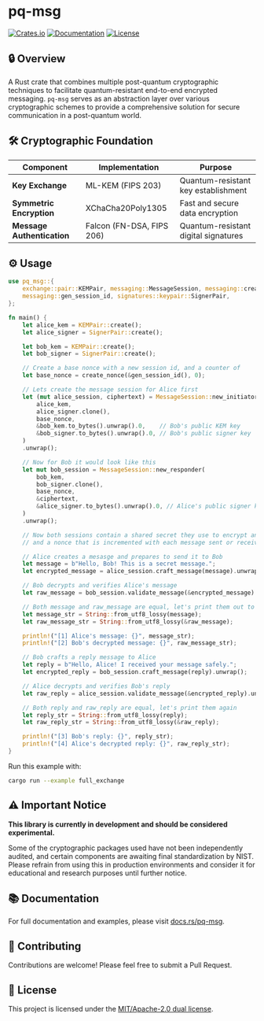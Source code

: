 # pq-msg

[![Crates.io](https://img.shields.io/crates/v/pq-msg.svg)](https://crates.io/crates/pq-msg)
[![Documentation](https://docs.rs/pq-msg/badge.svg)](https://docs.rs/pq-msg)
[![License](https://img.shields.io/crates/l/pq-msg.svg)](https://github.com/OnlyF0uR/pq-msg)

## 🔒 Overview

A Rust crate that combines multiple post-quantum cryptographic techniques to facilitate quantum-resistant end-to-end encrypted messaging. `pq-msg` serves as an abstraction layer over various cryptographic schemes to provide a comprehensive solution for secure communication in a post-quantum world.

## 🛠️ Cryptographic Foundation

| Component | Implementation | Purpose |
|-----------|---------------|---------|
| **Key Exchange** | ML-KEM (FIPS 203) | Quantum-resistant key establishment |
| **Symmetric Encryption** | XChaCha20Poly1305 | Fast and secure data encryption |
| **Message Authentication** | Falcon (FN-DSA, FIPS 206) | Quantum-resistant digital signatures |

## ⚙️ Usage

```rust
use pq_msg::{
    exchange::pair::KEMPair, messaging::MessageSession, messaging::create_nonce,
    messaging::gen_session_id, signatures::keypair::SignerPair,
};

fn main() {
    let alice_kem = KEMPair::create();
    let alice_signer = SignerPair::create();

    let bob_kem = KEMPair::create();
    let bob_signer = SignerPair::create();

    // Create a base nonce with a new session id, and a counter of
    let base_nonce = create_nonce(&gen_session_id(), 0);

    // Lets create the message session for Alice first
    let (mut alice_session, ciphertext) = MessageSession::new_initiator(
        alice_kem,
        alice_signer.clone(),
        base_nonce,
        &bob_kem.to_bytes().unwrap().0,    // Bob's public KEM key
        &bob_signer.to_bytes().unwrap().0, // Bob's public signer key
    )
    .unwrap();

    // Now for Bob it would look like this
    let mut bob_session = MessageSession::new_responder(
        bob_kem,
        bob_signer.clone(),
        base_nonce,
        &ciphertext,
        &alice_signer.to_bytes().unwrap().0, // Alice's public signer key
    )
    .unwrap();

    // Now both sessions contain a shared secret they use to encrypt and decrypt messages
    // and a nonce that is incremented with each message sent or received.

    // Alice creates a mesasge and prepares to send it to Bob
    let message = b"Hello, Bob! This is a secret message.";
    let encrypted_message = alice_session.craft_message(message).unwrap();

    // Bob decrypts and verifies Alice's message
    let raw_message = bob_session.validate_message(&encrypted_message).unwrap();

    // Both message and raw_message are equal, let's print them out to illustrate
    let message_str = String::from_utf8_lossy(message);
    let raw_message_str = String::from_utf8_lossy(&raw_message);

    println!("[1] Alice's message: {}", message_str);
    println!("[2] Bob's decrypted message: {}", raw_message_str);

    // Bob crafts a reply message to Alice
    let reply = b"Hello, Alice! I received your message safely.";
    let encrypted_reply = bob_session.craft_message(reply).unwrap();

    // Alice decrypts and verifies Bob's reply
    let raw_reply = alice_session.validate_message(&encrypted_reply).unwrap();

    // Both reply and raw_reply are equal, let's print them again
    let reply_str = String::from_utf8_lossy(reply);
    let raw_reply_str = String::from_utf8_lossy(&raw_reply);

    println!("[3] Bob's reply: {}", reply_str);
    println!("[4] Alice's decrypted reply: {}", raw_reply_str);
}
```

Run this example with:
```bash
cargo run --example full_exchange
```

## ⚠️ Important Notice

**This library is currently in development and should be considered experimental.**

Some of the cryptographic packages used have not been independently audited, and certain components are awaiting final standardization by NIST. Please refrain from using this in production environments and consider it for educational and research purposes until further notice.

## 📚 Documentation

For full documentation and examples, please visit [docs.rs/pq-msg](https://docs.rs/pq-msg).

## 🤝 Contributing

Contributions are welcome! Please feel free to submit a Pull Request.

## 📝 License

This project is licensed under the [MIT/Apache-2.0 dual license](LICENSE).